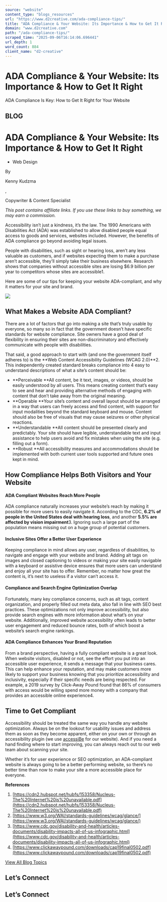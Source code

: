 ```yaml
---
source: "website"
content_type: "blogs_resources"
url: "https://www.d2creative.com/ada-compliance-tips/"
title: "ADA Compliance & Your Website: Its Importance & How to Get It Right"
domain: "www.d2creative.com"
path: "/ada-compliance-tips/"
scraped_time: "2025-09-06T16:14:06.696441"
url_depth: 1
word_count: 884
client_name: "d2-creative"
---
```


# ADA Compliance & Your Website: Its Importance & How to Get It Right

ADA Compliance Is Key: How to Get It Right for Your Website

## BLOG

# ADA Compliance & Your Website: Its Importance & How to Get It Right

*   Web Design

By

Kenny Kudzma

,

Copywriter & Content Specialist

_This post contains affiliate links. If you use these links to buy something, we may earn a commission._

Accessibility isn’t just a kindness, it’s the law. The 1990 Americans with Disabilities Act (ADA) was established to allow disabled people equal access to goods and services, websites included. However, the benefits of ADA compliance go beyond avoiding legal issues.

People with disabilities, such as sight or hearing loss, aren’t any less valuable as customers, and if websites expecting them to make a purchase aren’t accessible, they’ll simply take their business elsewhere. Research shows that companies without accessible sites are losing $6.9 billion per year to competitors whose sites are accessible1.

Here are some of our tips for keeping your website ADA-compliant, and why it matters for your site and brand.

![](https://d2creativestg.wpenginepowered.com/wp-content/uploads/2023/05/34C47A45-102D-49DB-A018-F497E3C89D8D-2.png)

## What Makes a Website ADA Compliant?

There are a lot of factors that go into making a site that’s truly usable by everyone, so many so in fact that the government doesn’t have specific standards for website compliance. Site owners have a good deal of flexibility in ensuring their sites are non-discriminatory and effectively communicate with people with disabilities.

That said, a good approach to start with (and one the government itself adheres to) is the **Web Content Accessibility Guidelines (WCAG 2.0)**2. This independently created standard breaks compliance into 4 easy to understand descriptions of what a site’s content should be:

*   **Perceivable
**All content, be it text, images, or videos, should be easily understood by all users. This means creating content that’s easy to see and hear and providing alternative methods of engaging with content that don’t take away from the original meaning.
*   **Operable
**Your site’s content and overall layout should be arranged in a way that users can freely access and find content, with support for input modalities beyond the standard keyboard and mouse. Content should also be free of visuals that may cause seizures or other physical reactions.
*   **Understandable
**All content should be presented clearly and predictably. Your site should have legible, understandable text and input assistance to help users avoid and fix mistakes when using the site (e.g. filling out a form).
*   **Robust
**All accessibility measures and accommodations should be implemented with both current user tools supported and future ones kept in mind.

## How Compliance Helps Both Visitors and Your Website

#### **ADA Compliant Websites Reach More People**

ADA compliance naturally increases your website’s reach by making it possible for more users to easily navigate it. According to the CDC, **6.2% of people in the United States deal with hearing loss**, and another **5.5% are affected by vision impairment**3. Ignoring such a large part of the population means missing out on a huge group of potential customers.

#### **Inclusive Sites Offer a Better User Experience**

Keeping compliance in mind allows any user, regardless of disabilities, to navigate and engage with your website and brand. Adding alt tags on images and closed captioning to videos or making your site easily navigable with a keyboard or assistive device ensures that more users can understand and enjoy all your site has to offer. Remember, no matter how great the content is, it’s next to useless if a visitor can’t access it.

#### **Compliance and Search Engine Optimization Overlap**

Fortunately, many key compliance concerns, such as alt tags, content organization, and properly filled out meta data, also fall in line with SEO best practices. These optimizations not only improve accessibility, but also provide search engines with more information about what’s on your website. Additionally, improved website accessibility often leads to better user engagement and reduced bounce rates, both of which boost a website’s search engine rankings.

#### **ADA Compliance Enhances Your Brand Reputation**

From a brand perspective, having a fully compliant website is a great look. When website visitors, disabled or not, see the effort you put into an accessible user experience, it sends a message that your business cares. This can help enhance your reputation, and may make customers more likely to support your business knowing that you prioritize accessibility and inclusivity, especially if their specific needs are being respected. For example, a 2019 survey by Click-Away Pound found that 86% of consumers with access would be willing spend more money with a company that provides an accessible online experience4.

## **Time to Get Compliant**

Accessibility should be treated the same way you handle any website optimization. Always be on the lookout for usability issues and address them as soon as they become apparent, either on your own or through an accessibility plugin (we use [accessiBe](https://accessibe.com/a/a5q8lqq) for our website). And if you need a hand finding where to start improving, you can always reach out to our web team about scanning your site.

Whether it’s for user experience or SEO optimization, an ADA-compliant website is always going to be a better performing website, so there’s no better time than now to make your site a more accessible place for everyone.

**References**

1.  [https://cdn2.hubspot.net/hubfs/153358/Nucleus-The%20Internet%20is%20unavailable.pdf](https://cdn2.hubspot.net/hubfs/153358/Nucleus-The%20Internet%20is%20unavailable.pdf)
2.  [https://www.w3.org/WAI/standards-guidelines/wcag/glance/](https://www.w3.org/WAI/standards-guidelines/wcag/glance/)
3.  [https://www.cdc.gov/disability-and-health/articles-documents/disability-impacts-all-of-us-infographic.html](https://www.cdc.gov/disability-and-health/articles-documents/disability-impacts-all-of-us-infographic.html)
4.  [https://www.clickawaypound.com/downloads/cap19final0502.pdf](https://www.clickawaypound.com/downloads/cap19final0502.pdf)

[View All Blog Topics](https://www.d2creative.com/blog/)

## Let’s Connect

## Let’s Connect